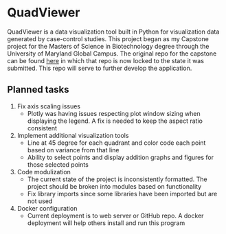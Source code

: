 # QuadViewer
QuadViewer is a data visualization tool built in Python for visualization data generated by case-control studies. This project began as my Capstone project for the Masters of Science in Biotechnology degree through the University of Maryland Global Campus. The original repo for the capstone can be found [here](https://github.com/kyle-kroll/BIOT670-Spring-2021) in which that repo is now locked to the state it was submitted. This repo will serve to further develop the application.

## Planned tasks
1. Fix axis scaling issues
    - Plotly was having issues respecting plot window sizing when displaying the legend. A fix is needed to keep the aspect ratio consistent
2. Implement additional visualization tools
    - Line at 45 degree for each quadrant and color code each point based on variance from that line
    - Ability to select points and display addition graphs and figures for those selected points
3. Code modulization
    - The current state of the project is inconsistently formatted. The project should be broken into modules based on functionality
    - Fix library imports since some libraries have been imported but are not used
4. Docker configuration
    - Current deployment is to web server or GitHub repo. A docker deployment will help others install and run this program
